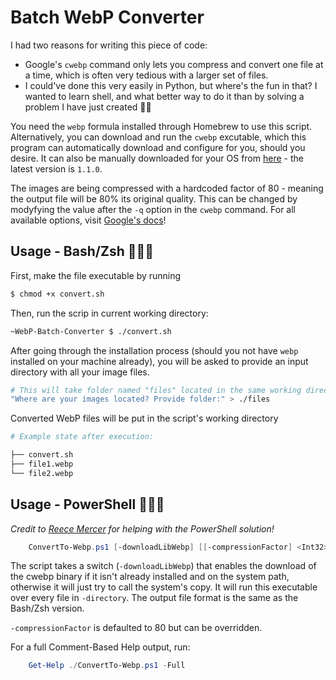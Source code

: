 # Batch WebP Converter

I had two reasons for writing this piece of code:

- Google's `cwebp` command only lets you compress and convert one file at a time, which is often very tedious with a larger set of files.
- I could've done this very easily in Python, but where's the fun in that? I wanted to learn shell, and what better way to do it than by solving a problem I have just created 🙌🏼

You need the `webp` formula installed through Homebrew to use this script. Alternatively, you can download and run the `cwebp` excutable, which this program can automatically download and configure for you, should you desire. It can also be manually downloaded for your OS from [here](https://storage.googleapis.com/downloads.webmproject.org/releases/webp/index.html) - the latest version is `1.1.0`.

The images are being compressed with a hardcoded factor of 80 - meaning the output file will be 80% its original quality. This can be changed by modyfying the value after the `-q` option in the `cwebp` command. For all available options, visit [Google's docs](https://developers.google.com/speed/webp/docs/cwebp)!

## Usage - Bash/Zsh 👨🏻‍💻

First, make the file executable by running

```bash
$ chmod +x convert.sh
```

Then, run the scrip in current working directory:

```bash
~WebP-Batch-Converter $ ./convert.sh
```

After going through the installation process (should you not have `webp` installed on your machine already), you will be asked to provide an input directory with all your image files.

```bash
# This will take folder named "files" located in the same working directory
"Where are your images located? Provide folder:" > ./files
```

Converted WebP files will be put in the script's working directory

```bash
# Example state after execution:

├── convert.sh
├── file1.webp
└── file2.webp
```

## Usage - PowerShell 👨🏻‍💻

_Credit to [Reece Mercer](https://github.com/Reeceeboii) for helping with the PowerShell solution!_

```PowerShell
    ConvertTo-Webp.ps1 [-downloadLibWebp] [[-compressionFactor] <Int32>] [-directory] <String> [<CommonParameters>]
```

The script takes a switch (`-downloadLibWebp`) that enables the download of the cwebp binary if it isn't already installed and on the system path, otherwise it will just try to call the system's copy. It will run this executable over every file in `-directory`. The output file format is the same as the Bash/Zsh version.

`-compressionFactor` is defaulted to 80 but can be overridden.

For a full Comment-Based Help output, run:

```PowerShell
    Get-Help ./ConvertTo-Webp.ps1 -Full
```
